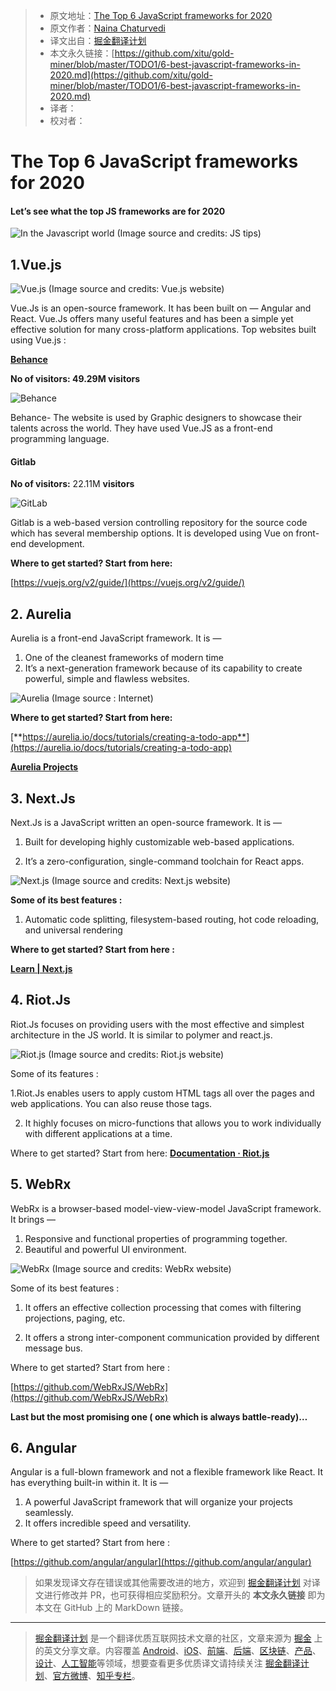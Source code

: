 > * 原文地址：[The Top 6 JavaScript frameworks for 2020](https://medium.com/javascript-in-plain-english/6-best-javascript-frameworks-in-2020-102babf80196)
> * 原文作者：[Naina Chaturvedi](https://medium.com/@Naina04)
> * 译文出自：[掘金翻译计划](https://github.com/xitu/gold-miner)
> * 本文永久链接：[https://github.com/xitu/gold-miner/blob/master/TODO1/6-best-javascript-frameworks-in-2020.md](https://github.com/xitu/gold-miner/blob/master/TODO1/6-best-javascript-frameworks-in-2020.md)
> * 译者：
> * 校对者：

# The Top 6 JavaScript frameworks for 2020

#### Let’s see what the top JS frameworks are for 2020

![In the Javascript world (Image source and credits: JS tips)](https://cdn-images-1.medium.com/max/3200/0*0bpy35Lc6rAdvivL.gif)

## 1.Vue.js

![Vue.js (Image source and credits: Vue.js website)](https://cdn-images-1.medium.com/max/2430/0*Yk9b_HN-r7SCgzPD.png)

Vue.Js is an open-source framework. It has been built on — Angular and React. Vue.Js offers many useful features and has been a simple yet effective solution for many cross-platform applications. Top websites built using Vue.js :

[**Behance**](https://www.behance.net/)

**No of visitors: 49.29M visitors**

![Behance](https://cdn-images-1.medium.com/max/2698/0*kFWAmDIqI1JjI5dN.png)

Behance- The website is used by Graphic designers to showcase their talents across the world. They have used Vue.JS as a front-end programming language.

#### Gitlab

**No of visitors:** 22.11M **visitors**

![GitLab](https://cdn-images-1.medium.com/max/2698/0*5kyzA3WuoeSaoFgB.png)

Gitlab is a web-based version controlling repository for the source code which has several membership options. It is developed using Vue on front-end development.

****Where to get started? Start from here**:**

[https://vuejs.org/v2/guide/](https://vuejs.org/v2/guide/)

## 2. Aurelia

Aurelia is a front-end JavaScript framework. It is —

1. One of the cleanest frameworks of modern time
2. It’s a next-generation framework because of its capability to create powerful, simple and flawless websites.

![Aurelia (Image source : Internet)](https://cdn-images-1.medium.com/max/2000/0*SCuBUePVIJKX3QcM.jpg)

**Where to get started? Start from here:**

[**https://aurelia.io/docs/tutorials/creating-a-todo-app**](https://aurelia.io/docs/tutorials/creating-a-todo-app)

[**Aurelia Projects**](https://github.com/aurelia-project)

## 3. Next.Js

Next.Js is a JavaScript written an open-source framework. It is —

1. Built for developing highly customizable web-based applications.

2. It’s a zero-configuration, single-command toolchain for React apps.

![Next.js (Image source and credits: Next.js website)](https://cdn-images-1.medium.com/max/2800/0*Xs8fycEdNqhhQ9jZ.jpg)

**Some of its best features :**

1. Automatic code splitting, filesystem-based routing, hot code reloading, and universal rendering

**Where to get started? Start from here :**

[**Learn | Next.js**](https://nextjs.org/learn/basics/getting-started)

## 4. Riot.Js

Riot.Js focuses on providing users with the most effective and simplest architecture in the JS world. It is similar to polymer and react.js.

![Riot.js (Image source and credits: Riot.js website)](https://cdn-images-1.medium.com/max/2000/0*ioaCESwyj2JbpW_m.jpg)

Some of its features :

1.Riot.Js enables users to apply custom HTML tags all over the pages and web applications. You can also reuse those tags.

2. It highly focuses on micro-functions that allows you to work individually with different applications at a time.

Where to get started? Start from here:
[**Documentation · Riot.js**](https://riot.js.org/documentation/)

## 5. WebRx

WebRx is a browser-based model-view-view-model JavaScript framework. It brings —

1. Responsive and functional properties of programming together.
2. Beautiful and powerful UI environment.

![WebRx (Image source and credits: WebRx website)](https://cdn-images-1.medium.com/max/2048/0*h6Cc_Hm7i0begHhE.png)

Some of its best features :

1. It offers an effective collection processing that comes with filtering projections, paging, etc.

3. It offers a strong inter-component communication provided by different message bus.

Where to get started? Start from here :

[https://github.com/WebRxJS/WebRx](https://github.com/WebRxJS/WebRx)

**Last but the most promising one ( one which is always battle-ready)…**

## 6. Angular

Angular is a full-blown framework and not a flexible framework like React. It has everything built-in within it. It is —

1. A powerful JavaScript framework that will organize your projects seamlessly.
2. It offers incredible speed and versatility.

Where to get started? Start from here :

[https://github.com/angular/angular](https://github.com/angular/angular)

> 如果发现译文存在错误或其他需要改进的地方，欢迎到 [掘金翻译计划](https://github.com/xitu/gold-miner) 对译文进行修改并 PR，也可获得相应奖励积分。文章开头的 **本文永久链接** 即为本文在 GitHub 上的 MarkDown 链接。

---

> [掘金翻译计划](https://github.com/xitu/gold-miner) 是一个翻译优质互联网技术文章的社区，文章来源为 [掘金](https://juejin.im) 上的英文分享文章。内容覆盖 [Android](https://github.com/xitu/gold-miner#android)、[iOS](https://github.com/xitu/gold-miner#ios)、[前端](https://github.com/xitu/gold-miner#前端)、[后端](https://github.com/xitu/gold-miner#后端)、[区块链](https://github.com/xitu/gold-miner#区块链)、[产品](https://github.com/xitu/gold-miner#产品)、[设计](https://github.com/xitu/gold-miner#设计)、[人工智能](https://github.com/xitu/gold-miner#人工智能)等领域，想要查看更多优质译文请持续关注 [掘金翻译计划](https://github.com/xitu/gold-miner)、[官方微博](http://weibo.com/juejinfanyi)、[知乎专栏](https://zhuanlan.zhihu.com/juejinfanyi)。

